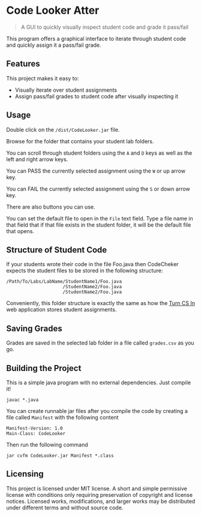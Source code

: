 # Code Looker Atter
> A GUI to quickly visually inspect student code and grade it pass/fail

This program offers a graphical interface to iterate through student code and quickly assign it a pass/fail grade.

## Features

This project makes it easy to:
* Visually iterate over student assignments
* Assign pass/fail grades to student code after visually inspecting it

## Usage

Double click on the `/dist/CodeLooker.jar` file.

Browse for the folder that contains your student lab folders.

You can scroll through student folders using the `A` and `D` keys as well as the left and right arrow keys.

You can PASS the currently selected assignment using the `W` or up arrow key.

You can FAIL the currently selected assignment using the `S` or down arrow key.

There are also buttons you can use.

You can set the default file to open in the `File` text field. Type a file name in that field that if that file exists in the student folder, it will be the default file that opens.

## Structure of Student Code

If your students wrote their code in the file Foo.java then CodeCheker expects the student files to be stored in the following structure:

```
/Path/To/Labs/LabName/StudentName1/Foo.java
                     /StudentName2/Foo.java
                     /StudentName2/Foo.java
```

Conveniently, this folder structure is exactly the same as how the [Turn CS In](https://github.com/hdctambien/turncsin) web application stores student assignments.

## Saving Grades

Grades are saved in the selected lab folder in a file called `grades.csv` as you go.

## Building the Project

This is a simple java program with no external dependencies. Just compile it!

```
javac *.java
```

You can create runnable jar files after you compile the code by creating a file called `Manifest` with the following content

```
Manifest-Version: 1.0
Main-Class: CodeLooker
```

Then run the following command

```
jar cvfm CodeLooker.jar Manifest *.class
```

## Licensing

This project is licensed under MIT license. A short and simple permissive license with conditions only requiring preservation of copyright and license notices. Licensed works, modifications, and larger works may be distributed under different terms and without source code.
